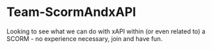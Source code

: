 # Team-ScormAndxAPI
Looking to see what we can do with xAPI within (or even related to) a SCORM - no experience necessary, join and have fun.

